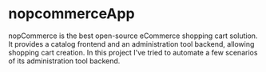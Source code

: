 # nopcommerceApp
nopCommerce is the best open-source eCommerce shopping cart solution.
It provides a catalog frontend and an administration tool backend, allowing shopping cart creation.
In this project I've tried to automate a few scenarios of its administration tool backend.
